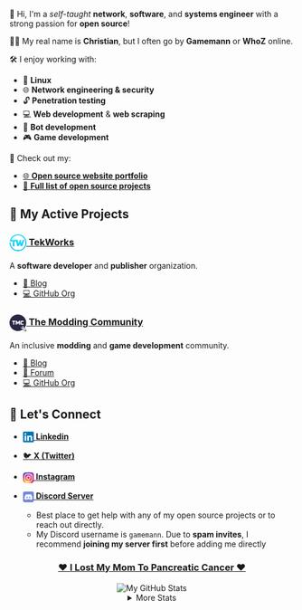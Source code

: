 👋 Hi, I'm a *self-taught* **network**, **software**, and **systems engineer** with a strong passion for **open source**!

🙋‍♂️ My real name is **Christian**, but I often go by **Gamemann** or **WhoZ** online.

🛠️ I enjoy working with:
- 🐧 **Linux**
- 🌐 **Network engineering & security**
- 🔓 **Penetration testing**
- 💻 **Web development** & **web scraping**
- 🤖 **Bot development**
- 🎮 **Game development**

📁 Check out my:
-  [🌐 **Open source website portfolio**](https://cdeacon.net)
-  [📄 **Full list of open source projects**](./projects.md)

## 🚀 My Active Projects
### [<img src="./images/tekworks.png" width="30px" height="30px" align="center" alt="TekWorks Icon" /> **TekWorks**](https://tekworks.net)
A **software developer** and **publisher** organization.

- [📝 Blog](https://tekworks.net/blog)
- [💻 GitHub Org](https://github.com/tek-works)

### [<img src="./images/tmc.png" width="30px" height="30px" align="center" alt="TMC Icon" /> **The Modding Community**](https://moddingcommunity.com)
An inclusive **modding** and **game development** community.

- [📝 Blog](https://blog.moddingcommunity.com)
- [💬 Forum](https://forum.moddingcommunity.com)
- [💻 GitHub Org](https://github.com/modcommunity)

## 🤝 Let's Connect
- [<img src="./images/linkedin.png" width="19px" height="19px" align="center" alt="Linkedin Icon" /> **Linkedin**](https://www.linkedin.com/in/christiandeacon/)

- [🐦 **X (Twitter)**](https://x.com/ChristianDeacon)

- [<img src="./images/instagram.png" width="19px" height="19px" align="center" alt="Instagram Icon" /> **Instagram**](https://www.instagram.com/cdeaconado/)

- [<img src="./images/discord.png" width="19px" height="19px" align="center" alt="Discord Icon" /> **Discord Server**](https://discord.deaconn.net/)
  * Best place to get help with any of my open source projects or to reach out directly.
  * My Discord username is `gamemann`. Due to **spam invites**, I recommend **joining my server first** before adding me directly

<div align="center">

  ### [❤️ **I Lost My Mom To Pancreatic Cancer** ❤️](https://github.com/gamemann/i-lost-my-mom-to-pancreatic-cancer)

  <img align="center" src="https://github-readme-stats.vercel.app/api?username=gamemann&count_private=true&include_all_commits=true&show_icons=true&theme=holi&custom_title=Stats" alt="My GitHub Stats" />

  <details>
    <summary>More Stats</summary>

  <img align="center" src="https://github-readme-stats.vercel.app/api/wakatime?username=gamemann&theme=holi" alt="My GitHub Time Stats" />
  </details>
</div>
